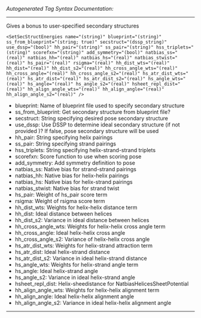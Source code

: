_Autogenerated Tag Syntax Documentation:_

---
Gives a bonus to user-specified secondary structures

```
<SetSecStructEnergies name="(string)" blueprint="(string)" ss_from_blueprint="(string; true)" secstruct="(dssp_string)" use_dssp="(bool)" hh_pair="(string)" ss_pair="(string)" hss_triplets="(string)" scorefxn="(string)" add_symmetry="(bool)" natbias_ss="(real)" natbias_hh="(real)" natbias_hs="(real)" natbias_stwist="(real)" hs_pair="(real)" rsigma="(real)" hh_dist_wts="(real)" hh_dist="(real)" hh_dist_s2="(real)" hh_cross_angle_wts="(real)" hh_cross_angle="(real)" hh_cross_angle_s2="(real)" hs_atr_dist_wts="(real)" hs_atr_dist="(real)" hs_atr_dist_s2="(real)" hs_angle_wts="(real)" hs_angle="(real)" hs_angle_s2="(real)" hsheet_repl_dist="(real)" hh_align_angle_wts="(real)" hh_align_angle="(real)" hh_align_angle_s2="(real)" />
```

-   blueprint: Name of blueprint file used to specify secondary structure
-   ss_from_blueprint: Get secondary structure from blueprint file?
-   secstruct: String specifying desired pose secondary structure
-   use_dssp: Use DSSP to determine ideal secondary structure (if not provided )? If false, pose secondary structure will be used
-   hh_pair: String specifying helix pairings
-   ss_pair: String specifying strand pairings
-   hss_triplets: String specifying helix-strand-strand triplets
-   scorefxn: Score function to use when scoring pose
-   add_symmetry: Add symmetry definition to pose
-   natbias_ss: Native bias for strand-strand pairings
-   natbias_hh: Native bias for helix-helix pairings
-   natbias_hs: Native bias for helix-strand pairings
-   natbias_stwist: Native bias for strand twist
-   hs_pair: Weight of hs_pair score term
-   rsigma: Weight of rsigma score term
-   hh_dist_wts: Weights for helix-helix distance term
-   hh_dist: Ideal distance between helices
-   hh_dist_s2: Variance in ideal distance between helices
-   hh_cross_angle_wts: Weights for helix-helix cross angle term
-   hh_cross_angle: Ideal helix-helix cross angle
-   hh_cross_angle_s2: Variance of helix-helix cross angle
-   hs_atr_dist_wts: Weights for helix-strand attraction term
-   hs_atr_dist: Ideal helix-strand distance
-   hs_atr_dist_s2: Variance in ideal helix-strand distance
-   hs_angle_wts: Weights for helix-strand angle term
-   hs_angle: Ideal helix-strand angle
-   hs_angle_s2: Variance in ideal helix-strand angle
-   hsheet_repl_dist: Helix-sheedistance for NatbiasHelicesSheetPotential
-   hh_align_angle_wts: Weights for helix-helix alignment term
-   hh_align_angle: Ideal helix-helix alignment angle
-   hh_align_angle_s2: Variance in ideal helix-helix alignment angle

---
